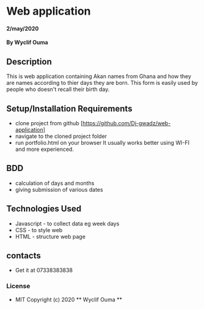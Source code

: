 # Web application
####  2/may/2020
#### By **Wyclif Ouma**
## Description
This is web application containing Akan names from Ghana and how they are names according to thier days they are born. This form is easily used by people who doesn't recall their birth day. 
## Setup/Installation Requirements
* clone project from github [https://github.com/Dj-gwadz/web-application]
* navigate to the cloned project folder
* run portfolio.html on your browser
It usually works better using WI-FI and more experienced.
## BDD
* calculation of days and months
* giving submission of various dates
## Technologies Used
* Javascript - to collect data eg week days
* CSS - to style web
* HTML - structure web page
## contacts
* Get it at 07338383838
### License
* MIT
Copyright (c) 2020 ** Wyclif Ouma **
  


